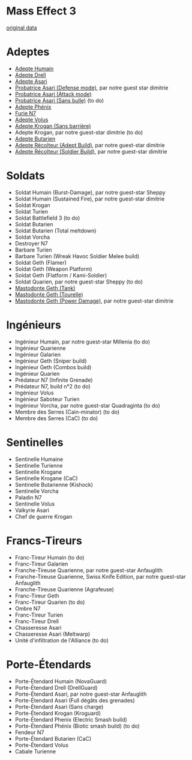 Mass Effect 3
=============

[original data](http://www.masseffectsaga.com/forum/index.php/topic,2767.0.html)

Adeptes
=======

 * [Adepte Humain](adepte/humain.md)
 * [Adepte Drell](adepte/drell.md)
 * [Adepte Asari](adepte/asari.md)
 * [Probatrice Asari (Defense mode)](adepte/probatrice-asari.md#defense-mode), par notre guest star dimitrie
 * [Probatrice Asari (Attack mode)](adepte/probatrice-asari.md#attack-mode)
 * [Probatrice Asari (Sans bulle)](adepte/probatrice-asari.md#sans-bulle) (to do)
 * [Adepte Phénix](adepte/phenix.md)
 * [Furie N7](adepte/furie-n7.md)
 * [Adepte Volus](adepte/volus.md)
 * [Adepte Krogan (Sans barrière)](adepte/krogan.md#sans-barriere)
 * Adepte Krogan, par notre guest-star dimitrie (to do)
 * [Adepte Butarien](adepte/butarien.md)
 * [Adepte Récolteur (Adept Build)](adepte/recolteur.md#adept-build), par notre guest-star dimitrie
 * [Adepte Récolteur (Soldier Build)](adepte/recolteur.md#soldier-build), par notre guest-star dimitrie
 
Soldats
=======

 * Soldat Humain (Burst-Damage), par notre guest-star Sheppy
 * Soldat Humain (Sustained Fire), par notre guest-star dimitrie
 * Soldat Krogan
 * Soldat Turien
 * Soldat Battlefield 3 (to do)
 * Soldat Butarien
 * Soldat Butarien (Total meltdown)
 * Soldat Vorcha
 * Destroyer N7
 * Barbare Turien
 * Barbare Turien (Wreak Havoc Soldier Melee build)
 * Soldat Geth (Flamer)
 * Soldat Geth (Weapon Platform)
 * Soldat Geth (Flatform / Kami-Soldier)
 * Soldat Quarien, par notre guest-star Sheppy (to do)
 * [Mastodonte Geth (Tank)](soldat/mastodonte-geth/tank.md)
 * [Mastodonte Geth (Tourelle)](soldat/mastodonte-geth/tourelle.md)
 * [Mastodonte Geth (Power Damage)](soldat/mastodonte-geth/power-damage.md), par notre guest-star dimitrie

Ingénieurs
==========

 * Ingénieur Humain, par notre guest-star Millenia (to do)
 * Ingénieur Quarienne
 * Ingénieur Galarien
 * Ingénieur Geth (Sniper build)
 * Ingénieur Geth (Combos build)
 * Ingénieur Quarien
 * Prédateur N7 (Infinite Grenade)
 * Prédateur N7, build n°2 (to do)
 * Ingénieur Volus
 * Ingénieur Saboteur Turien
 * Ingénieur Vorcha, par notre guest-star Quadraginta (to do)
 * Membre des Serres (Cain-minator) (to do)
 * Membre des Serres (CaC) (to do)

Sentinelles
===========

 * Sentinelle Humaine
 * Sentinelle Turienne
 * Sentinelle Krogane
 * Sentinelle Krogane (CaC)
 * Sentinelle Butarienne (Kishock)
 * Sentinelle Vorcha
 * Paladin N7
 * Sentinelle Volus
 * Valkyrie Asari
 * Chef de guerre Krogan

Francs-Tireurs
==============

 * Franc-Tireur Humain (to do)
 * Franc-Tireur Galarien
 * Franche-Tireuse Quarienne, par notre guest-star Anfauglith
 * Franche-Tireuse Quarienne, Swiss Knife Edition, par notre guest-star Anfauglith
 * Franche-Tireuse Quarienne (Agrafeuse)
 * Franc-Tireur Geth
 * Franc-Tireur Quarien (to do)
 * Ombre N7
 * Franc-Tireur Turien
 * Franc-Tireur Drell
 * Chasseresse Asari
 * Chasseresse Asari (Meltwarp)
 * Unité d'infiltration de l'Alliance (to do)

Porte-Étendards
===============

 * Porte-Étendard Humain (NovaGuard)
 * Porte-Étendard Drell (DrellGuard)
 * Porte-Étendard Asari, par notre guest-star Anfauglith
 * Porte-Étendard Asari (Full dégâts des grenades)
 * Porte-Étendard Asari (Sans charge)
 * Porte-Étendard Krogan (Kroguard)
 * Porte-Étendard Phenix (Electric Smash build)
 * Porte-Étendard Phénix (Biotic smash build) (to do)
 * Fendeur N7
 * Porte-Étendard Butarien (CaC)
 * Porte-Étendard Volus
 * Cabale Turienne

